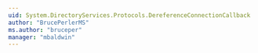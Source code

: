 ```yaml
---
uid: System.DirectoryServices.Protocols.DereferenceConnectionCallback
author: "BrucePerlerMS"
ms.author: "bruceper"
manager: "mbaldwin"
---
```

